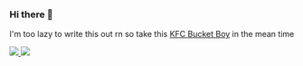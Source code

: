 ### Hi there 👋

I'm too lazy to write this out rn so take this
[KFC Bucket Boy](https://bucketbot.dev) in the mean time

<a href="https://github.com/KingOKarma">
  <img src="https://komarev.com/ghpvc/?username=KingOKarma&style=flat-square" />
</a>
<a href="https://github.com/KingOKarma">
  <img src="https://img.shields.io/github/followers/KingOKarma?style=social" />
</a>
